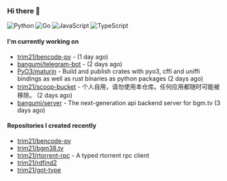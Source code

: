 ### Hi there 👋

![Python](https://img.shields.io/badge/python-3670A0?style=for-the-badge&logo=python&logoColor=ffdd54)
![Go](https://img.shields.io/badge/go-%2300ADD8.svg?style=for-the-badge&logo=go&logoColor=white)
![JavaScript](https://img.shields.io/badge/javascript-%23323330.svg?style=for-the-badge&logo=javascript&logoColor=%23F7DF1E)
![TypeScript](https://img.shields.io/badge/typescript-%23007ACC.svg?style=for-the-badge&logo=typescript&logoColor=white)

#### I'm currently working on

- [trim21/bencode-py](https://github.com/trim21/bencode-py) -  (1 day ago)
- [bangumi/telegram-bot](https://github.com/bangumi/telegram-bot) -  (2 days ago)
- [PyO3/maturin](https://github.com/PyO3/maturin) - Build and publish crates with pyo3, cffi and uniffi bindings as well as rust binaries as python packages (2 days ago)
- [trim21/scoop-bucket](https://github.com/trim21/scoop-bucket) - 个人自用，请勿使用本仓库。任何应用都随时可能被移除。 (2 days ago)
- [bangumi/server](https://github.com/bangumi/server) - The next-generation api backend server for bgm.tv (3 days ago)

#### Repositories I created recently

- [trim21/bencode-py](https://github.com/trim21/bencode-py)
- [trim21/bgm38.tv](https://github.com/trim21/bgm38.tv)
- [trim21/rtorrent-rpc](https://github.com/trim21/rtorrent-rpc) - A typed rtorrent rpc client
- [trim21/rdfind2](https://github.com/trim21/rdfind2)
- [trim21/got-type](https://github.com/trim21/got-type)
